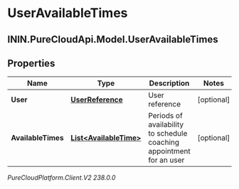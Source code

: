 # UserAvailableTimes

## ININ.PureCloudApi.Model.UserAvailableTimes

## Properties

|Name | Type | Description | Notes|
|------------ | ------------- | ------------- | -------------|
| **User** | [**UserReference**](UserReference) | User reference | [optional] |
| **AvailableTimes** | [**List&lt;AvailableTime&gt;**](AvailableTime) | Periods of availability to schedule coaching appointment for an user | [optional] |



_PureCloudPlatform.Client.V2 238.0.0_
